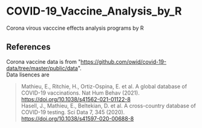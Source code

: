 # COVID-19_Vaccine_Analysis_by_R
Corona virous vacccine effects analysis programs by R

## References
Corona vaccine data is from "https://github.com/owid/covid-19-data/tree/master/public/data".  
Data lisences are
>Mathieu, E., Ritchie, H., Ortiz-Ospina, E. et al. A global database of COVID-19 vaccinations. Nat Hum Behav (2021). https://doi.org/10.1038/s41562-021-01122-8   
>Hasell, J., Mathieu, E., Beltekian, D. et al. A cross-country database of COVID-19 testing. Sci Data 7, 345 (2020). https://doi.org/10.1038/s41597-020-00688-8
